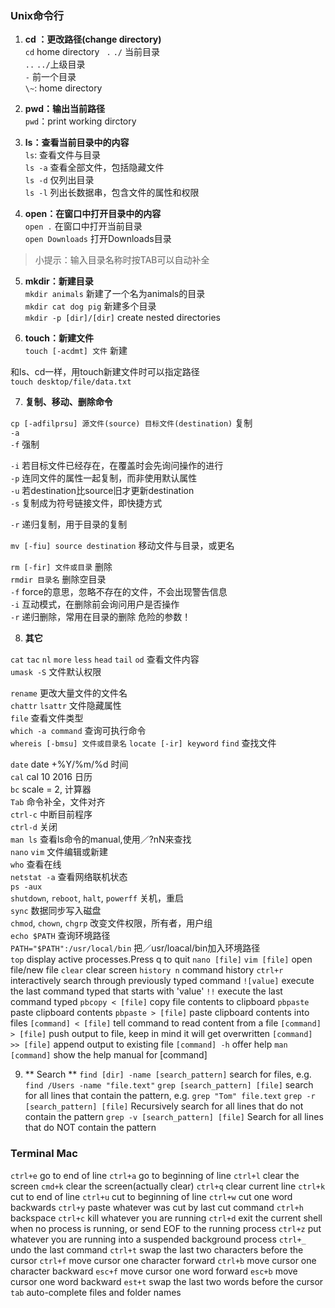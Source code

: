 ### Unix命令行  


1. **cd ：更改路径(change directory)**  
`cd` home directory 
` .`  `./`  当前目录    
`..`  `../`上级目录  
`-`  前一个目录  
`\~`:   home directory 

2. **pwd：输出当前路径**  
`pwd`：print working dirctory  

3. **ls：查看当前目录中的内容**  
`ls`: 查看文件与目录  
`ls -a` 查看全部文件，包括隐藏文件  
`ls -d` 仅列出目录  
`ls -l` 列出长数据串，包含文件的属性和权限

4. **open：在窗口中打开目录中的内容**  
`open .` 在窗口中打开当前目录  
`open Downloads` 打开Downloads目录  
> 小提示：输入目录名称时按TAB可以自动补全  

5. **mkdir：新建目录**  
`mkdir animals`  新建了一个名为animals的目录  
`mkdir cat dog pig` 新建多个目录  
`mkdir -p [dir]/[dir]` create nested directories 

6. **touch：新建文件**  
`touch [-acdmt] 文件`  新建  
 
和ls、cd一样，用touch新建文件时可以指定路径  
`touch desktop/file/data.txt`  

7. **复制、移动、删除命令**  

`cp [-adfilprsu] 源文件(source) 目标文件(destination)` 复制   
`-a`   
`-f` 强制  

`-i` 若目标文件已经存在，在覆盖时会先询问操作的进行  
`-p` 连同文件的属性一起复制，而非使用默认属性  
`-u` 若destination比source旧才更新destination  
`-s` 复制成为符号链接文件，即快捷方式  
 
`-r` 递归复制，用于目录的复制 

`mv [-fiu] source destination` 移动文件与目录，或更名  

`rm [-fir] 文件或目录` 删除  
`rmdir 目录名` 删除空目录  
`-f` force的意思，忽略不存在的文件，不会出现警告信息  
`-i` 互动模式，在删除前会询问用户是否操作  
`-r` 递归删除，常用在目录的删除 危险的参数！

  
8. **其它**  
 
 `cat` `tac` `nl` `more` `less` `head` `tail` `od` 查看文件内容  
 `umask -S` 文件默认权限  
 
`rename` 更改大量文件的文件名  
`chattr` `lsattr` 文件隐藏属性  
`file` 查看文件类型  
`which -a command` 查询可执行命令  
`whereis [-bmsu] 文件或目录名` `locate [-ir] keyword` `find` 查找文件 

`date`  date +%Y/%m/%d 时间  
`cal` cal 10 2016 日历  
`bc`  scale = 2, 计算器  
`Tab` 命令补全，文件对齐  
`ctrl-c` 中断目前程序  
`ctrl-d` 关闭  
`man ls` 查看ls命令的manual,使用／?nN来查找  
`nano` `vim` 文件编辑或新建  
`who` 查看在线  
`netstat -a` 查看网络联机状态  
`ps -aux`  
`shutdown`, `reboot`, `halt`, `powerff` 关机，重启  
`sync` 数据同步写入磁盘  
`chmod`, `chown`, `chgrp` 改变文件权限，所有者，用户组  
`echo $PATH` 查询环境路径    
`PATH="$PATH":/usr/local/bin` 把／usr/loacal/bin加入环境路径  
`top` display active processes.Press q to quit
`nano [file]` `vim [file]` open file/new file 
`clear` clear screen 
`history n` command history
`ctrl+r` interactively search through previously typed command 
`![value]` execute the last command typed that starts with 'value'
`!!` execute the last command typed
`pbcopy < [file]` copy file contents to clipboard
`pbpaste` paste clipboard contents
`pbpaste > [file]` paste clipboard contents into files
`[command] < [file]` tell command to read content from a file 
`[command] > [file]` push output to file, keep in mind it will get overwritten
`[command] >> [file]` append output to existing file 
`[command] -h` offer help
`man [command]` show the help manual for [command] 

9. ** Search **
`find [dir] -name [search_pattern]` search for files, e.g. `find /Users -name "file.text"`
`grep [search_pattern] [file]` search for all lines that contain the pattern, e.g. `grep "Tom" file.text`
`grep -r [search_pattern] [file]` Recursively search for all lines that do not contain the pattern
`grep -v [search_pattern] [file]` Search for all lines that do NOT contain the pattern



### Terminal Mac  

`ctrl+e` go to end of line
`ctrl+a` go to beginning of line
`ctrl+l` clear the screen
`cmd+k` clear the screen(actually clear)
`ctrl+q` clear current line
`ctrl+k` cut to end of line 
`ctrl+u` cut to beginning of line
`ctrl+w` cut one word backwards
`ctrl+y` paste whatever was cut by last cut command 
`ctrl+h` backspace
`ctrl+c` kill whatever you are running 
`ctrl+d` exit the current shell when no process is running, or send EOF to the running process
`ctrl+z` put whatever you are running into a suspended background process
`ctrl+_` undo the last command 
`ctrl+t` swap the last two characters before the cursor
`ctrl+f` move cursor one character forward
`ctrl+b` move cursor one character backward 
`esc+f` move cursor one word forward
`esc+b` move cursor one word backward
`est+t` swap the last two words before the cursor
`tab` auto-complete files and folder names







